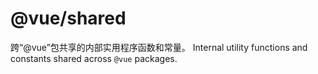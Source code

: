 # @vue/shared
跨“@vue”包共享的内部实用程序函数和常量。
Internal utility functions and constants shared across `@vue` packages.
